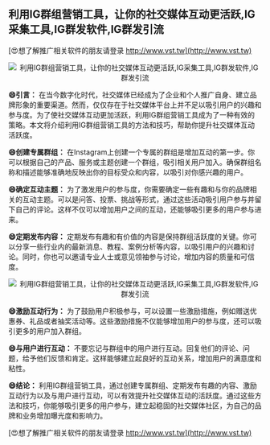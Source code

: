 ## **利用IG群组营销工具，让你的社交媒体互动更活跃,IG采集工具,IG群发软件,IG群发引流**

[😍想了解推广相关软件的朋友请登录 http://www.vst.tw](http://www.vst.tw)

 <center><img src="https://vst.tw/MP4/tuiguang/png/5.png" alt="利用IG群组营销工具，让你的社交媒体互动更活跃,IG采集工具,IG群发软件,IG群发引流"></center>

**😄引言：**
在当今数字化时代，社交媒体已经成为了企业和个人推广自身、建立品牌形象的重要渠道。然而，仅仅存在于社交媒体平台上并不足以吸引用户的兴趣和参与度。为了使社交媒体互动更加活跃，利用IG群组营销工具成为了一种有效的策略。本文将介绍利用IG群组营销工具的方法和技巧，帮助你提升社交媒体互动活跃度。

**😄创建专属群组：**
在Instagram上创建一个专属的群组是增加互动的第一步。你可以根据自己的产品、服务或主题创建一个群组，吸引相关用户加入。确保群组名称和描述能够准确地反映出你的目标受众和内容，以吸引对你感兴趣的用户。

**😄确定互动主题：**
为了激发用户的参与度，你需要确定一些有趣和与你的品牌相关的互动主题。可以是问答、投票、挑战等形式，通过这些活动吸引用户参与并留下自己的评论。这样不仅可以增加用户之间的互动，还能够吸引更多的用户参与进来。

**😄定期发布内容：**
定期发布有趣和有价值的内容是保持群组活跃度的关键。你可以分享一些行业内的最新消息、教程、案例分析等内容，以吸引用户的兴趣和讨论。同时，你也可以邀请专业人士或意见领袖参与讨论，增加内容的质量和可信度。

 <center><img src="https://vst.tw/MP4/tuiguang/png/2.png" alt="利用IG群组营销工具，让你的社交媒体互动更活跃,IG采集工具,IG群发软件,IG群发引流"></center>

**😄激励互动行为：**
为了鼓励用户积极参与，可以设置一些激励措施，例如赠送优惠券、礼品或者抽奖活动等。这些激励措施不仅能够增加用户的参与度，还可以吸引更多的用户加入群组。

**😄与用户进行互动：**
不要忘记与群组中的用户进行互动。回复他们的评论、问题，给予他们反馈和肯定。这样能够建立起良好的互动关系，增加用户的满意度和粘性。

**😄结论：**
利用IG群组营销工具，通过创建专属群组、定期发布有趣的内容、激励互动行为以及与用户进行互动，可以有效提升社交媒体互动的活跃度。通过这些方法和技巧，你能够吸引更多的用户参与，建立起稳固的社交媒体社区，为自己的品牌和业务增加曝光度和影响力。

[😍想了解推广相关软件的朋友请登录 http://www.vst.tw](http://www.vst.tw)



